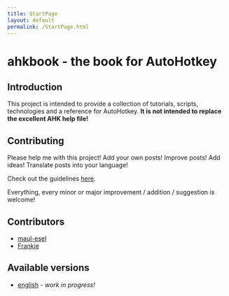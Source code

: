 ```yaml
---
title: StartPage
layout: default
permalink: /StartPage.html
---
```


# ahkbook - the book for AutoHotkey

## Introduction
This project is intended to provide a collection of tutorials, scripts, technologies and a reference for AutoHotkey.
**It is not intended to replace the excellent AHK help file!**

## Contributing
Please help me with this project! Add your own posts! Improve posts! Add ideas! Translate posts into your language!

Check out the guidelines [here](https://github.com/maul-esel/ahkbook#readme).

Everything, every minor or major improvement / addition / suggestion is welcome!

## Contributors
* [maul-esel]()
* [Frankie]()

## Available versions
* [english](/en/Introduction.html) - *work in progress!*
